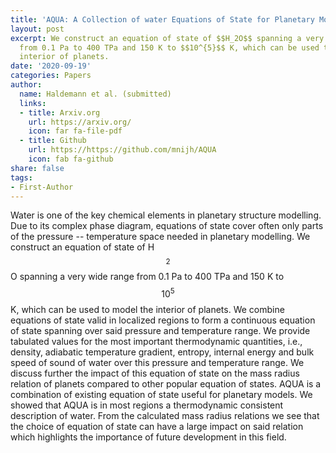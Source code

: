 ```yaml
---
title: 'AQUA: A Collection of water Equations of State for Planetary Models'
layout: post
excerpt: We construct an equation of state of $$H_2O$$ spanning a very wide range
  from 0.1 Pa to 400 TPa and 150 K to $$10^{5}$$ K, which can be used to model the
  interior of planets.
date: '2020-09-19'
categories: Papers
author:
  name: Haldemann et al. (submitted)
  links:
  - title: Arxiv.org
    url: https://arxiv.org/
    icon: far fa-file-pdf
  - title: Github
    url: https://https://github.com/mnijh/AQUA
    icon: fab fa-github
share: false
tags:
- First-Author
---
```


Water is one of the key chemical elements in planetary structure modelling. Due to its complex phase diagram, equations of state cover often only parts of the pressure -- temperature space needed in planetary modelling.
We construct an equation of state of H$$_2$$O spanning a very wide range from 0.1 Pa to 400 TPa and 150 K to $$10^{5}$$ K, which can be used to model the interior of planets.
We combine equations of state valid in localized regions to form a continuous equation of state spanning over said pressure and temperature range.
We provide tabulated values for the most important thermodynamic quantities, i.e., density, adiabatic temperature gradient, entropy, internal energy and bulk speed of sound of water over this pressure and temperature range. We discuss further the impact of this equation of state on the mass radius relation of planets compared to other popular equation of states.
AQUA is a combination of existing equation of state useful for planetary models. We showed that AQUA is in most regions a thermodynamic consistent description of water. From the calculated mass radius relations we see that the choice of equation of state can have a large impact on said relation which highlights the importance of future development in this field.
